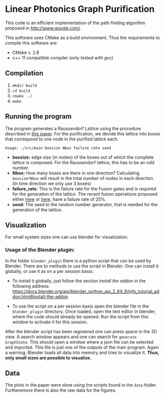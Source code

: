 


# Linear Photonics Graph Purification

This code is an efficient implementation of the path finding algorithm proposed in <http://www.google.com/>.

This software uses CMake as a build environment.
Thus the requirements to compile this software are:
- CMake v. 2.8
- c++ 11 compatible compiler (only tested with gcc)


## Compilation
1. `mkdir build`
2. `cd build`
3. `cmake ../`
4. `make`

## Running the program

The program generates a Raussendorf Lattice using the procedure described in [this paper](http://dx.doi.org/10.1103/PhysRevLett.115.020502). For the purification, we devide this lattice into boxes that correspond to one node in the purified lattice each.
```
Usage: ./src/main boxsize Nbox failure_rate seed
```

- **boxsize:** edge size (in nodes) of the boxes out of which the complete lattice is composed. For the Raussendorf lattice, this has to be an odd number.
- **Nbox:** How many boxes are there in one direction? Calculating `boxsize*Nbox` will result in the total number of nodes in each direction. (In time direction we only use 3 boxes)
- **failure_rate:** This is the failure rate for the Fusion gates and is required for the generation of the lattice. The recent fusion operations proposed either [here](https://doi.org/10.1103/PhysRevA.84.042331) or [here](http://dx.doi.org/10.1103/PhysRevLett.113.140403), have a failure rate of 25%.
- **seed:** The seed to the random number generator, that is needed for the generation of the latitce.


## Visualization

For small system sizes one can use blender for visualization.
### Usage of the Blender plugin:
In the folder `blender_plugin` there is a python script that can be used by Blender.
There are to methods to use the script in Blender. One can install it globally, or use it as on a per session basis:

- To install it globally, just follow the section *install the addon* in the following address: <https://docs.blender.org/api/blender_python_api_2_64_9/info_tutorial_addon.html#install-the-addon>

- To use the script on a per session basis open the blender file in the `blender_plugin` directory. Once loaded, open the text editor in blender, where the code should already be opened. Run the script from this window to activate it for this session.


After the blender script has been registered one can press space in the 3D view. A search window appears and one can search for `generate GraphState`. This should open a window where a json file can be selected and imported. This file is just one of the outputs of the main program. Again a warning: Blender loads all data into memory and tries to visualize it. **Thus, only small sizes are possible to visualize.**


## Data

The plots in the paper were done using the scripts found in the `data` folder.
Furtheremore there is also the raw data for the figures.